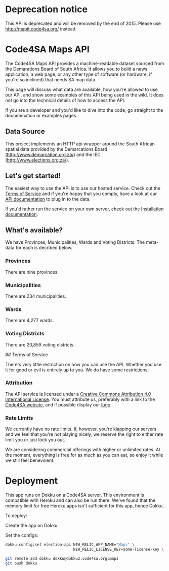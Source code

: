 # Deprecation notice

This API is deprecated and will be removed by the end of 2015. Please use http://mapit.code4sa.org/ instead.

# Code4SA Maps API

The Code4SA Maps API provides a machine-readable dataset sourced from the Demarations Board of South Africa. It allows you to build a news application, a web page, or any other type of software (or hardware, if you're so inclined) that needs SA map data.

This page will discuss what data are available, how you're allowed to use our API, and show some examples of this API being used in the wild. It does not go into the technical details of how to access the API.

If you are a developer and you'd like to dive into the code, go straight to the documenation or examples pages.

## Data Source

This project implements an HTTP api wrapper around the South African spatial data provided
by the Demarcations Board (http://www.demarcation.org.za/) and the IEC (http://www.elections.org.za/).

## Let's get started!

The easiest way to use the API is to use our hosted service. Check out the [Terms of Service](#ToS) and if you're happy that you comply, have a look at our [API documentation](API.md) to plug in to the data. 

If you'd rather run the service on your own server, check out the [Installation documentation](INSTALLATION.md).

## What's available?

We have Provinces, Municipalities, Wards and Voting Districts. The meta-data for each is decribed below.

### Provinces

There are nine provinces.

### Municipalities

There are 234 municipalities.

### Wards

There are 4,277 wards.

### Voting Districts

There are 20,859 voting districts.

##<a name="ToS"></a> Terms of Service

There's very little restriction on how you can use the API. Whether you use it for good or evil is entirely up to you. We do have some restrictions:

### Attribution

The API service is licensed under a [Creative Commons Attribution 4.0 International License](http://creativecommons.org/licenses/by/4.0/). You must attribute us, preferably with a link to the [Code4SA website](http://www.code4sa.org), and if possible display our [logo](http://www.code4sa.org/img/logo.png).

### Rate Limits

We currently have no rate limits. If, however, you're klapping our servers and we feel that you're not playing nicely, we reserve the right to either rate limit you or just lock you out.

We are considering commercial offerings with higher or unlimited rates. At the moment, everything is free for as much as you can eat, so enjoy it while we still feel benevolent.

# Deployment

This app runs on Dokku on a Code4SA server. This environment is compatible with Heroku and can also be run there. We've found that the memory limit for free Heroku apps isn't sufficient for this app, hence Dokku.

To deploy:

Create the app on Dokku

Set the configs:
```bash
dokku config:set election-api NEW_RELIC_APP_NAME="Maps" \
                              NEW_RELIC_LICENSE_KEY=some-license-key \
```
```bash
git remote add dokku dokku@dokku2.code4sa.org:maps
git push dokku
```
